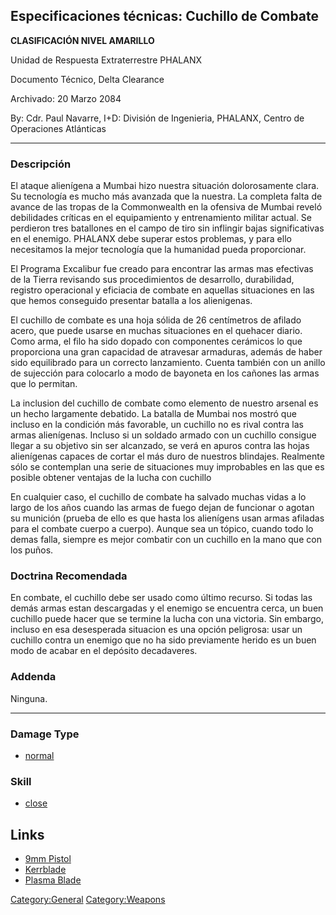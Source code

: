 ## Especificaciones técnicas: Cuchillo de Combate

**CLASIFICACIÓN NIVEL AMARILLO**

Unidad de Respuesta Extraterrestre PHALANX

Documento Técnico, Delta Clearance

Archivado: 20 Marzo 2084

By: Cdr. Paul Navarre, I+D: División de Ingenieria, PHALANX, Centro de
Operaciones Atlánticas

------------------------------------------------------------------------

### Descripción

El ataque alienígena a Mumbai hizo nuestra situación dolorosamente
clara. Su tecnología es mucho más avanzada que la nuestra. La completa
falta de avance de las tropas de la Commonwealth en la ofensiva de
Mumbai reveló debilidades críticas en el equipamiento y entrenamiento
militar actual. Se perdieron tres batallones en el campo de tiro sin
inflingir bajas significativas en el enemigo. PHALANX debe superar estos
problemas, y para ello necesitamos la mejor tecnología que la humanidad
pueda proporcionar.

El Programa Excalibur fue creado para encontrar las armas mas efectivas
de la Tierra revisando sus procedimientos de desarrollo, durabilidad,
registro operacional y eficiacia de combate en aquellas situaciones en
las que hemos conseguido presentar batalla a los alienigenas.

El cuchillo de combate es una hoja sólida de 26 centímetros de afilado
acero, que puede usarse en muchas situaciones en el quehacer diario.
Como arma, el filo ha sido dopado con componentes cerámicos lo que
proporciona una gran capacidad de atravesar armaduras, además de haber
sido equilibrado para un correcto lanzamiento. Cuenta también con un
anillo de sujección para colocarlo a modo de bayoneta en los cañones las
armas que lo permitan.

La inclusion del cuchillo de combate como elemento de nuestro arsenal es
un hecho largamente debatido. La batalla de Mumbai nos mostró que
incluso en la condición más favorable, un cuchillo no es rival contra
las armas alienígenas. Incluso si un soldado armado con un cuchillo
consigue llegar a su objetivo sin ser alcanzado, se verá en apuros
contra las hojas alienígenas capaces de cortar el más duro de nuestros
blindajes. Realmente sólo se contemplan una serie de situaciones muy
improbables en las que es posible obtener ventajas de la lucha con
cuchillo

En cualquier caso, el cuchillo de combate ha salvado muchas vidas a lo
largo de los años cuando las armas de fuego dejan de funcionar o agotan
su munición (prueba de ello es que hasta los alienígens usan armas
afiladas para el combate cuerpo a cuerpo). Aunque sea un tópico, cuando
todo lo demas falla, siempre es mejor combatir con un cuchillo en la
mano que con los puños.

### Doctrina Recomendada

En combate, el cuchillo debe ser usado como último recurso. Si todas las
demás armas estan descargadas y el enemigo se encuentra cerca, un buen
cuchillo puede hacer que se termine la lucha con una victoria. Sin
embargo, incluso en esa desesperada situacion es una opción peligrosa:
usar un cuchillo contra un enemigo que no ha sido previamente herido es
un buen modo de acabar en el depósito decadaveres.

### Addenda

Ninguna.

------------------------------------------------------------------------

### Damage Type

- [normal](Damage/normal "wikilink")

### Skill

- [close](Skills/close "wikilink")

## Links

- [9mm Pistol](Equipment/Secondary_Weapons/9mm_Pistol "wikilink")
- [Kerrblade](Equipment/Secondary_Weapons/Kerrblade "wikilink")
- [Plasma Blade](Equipment/Secondary_Weapons/Plasma_Blade "wikilink")

[Category:General](Category:General "wikilink")
[Category:Weapons](Category:Weapons "wikilink")